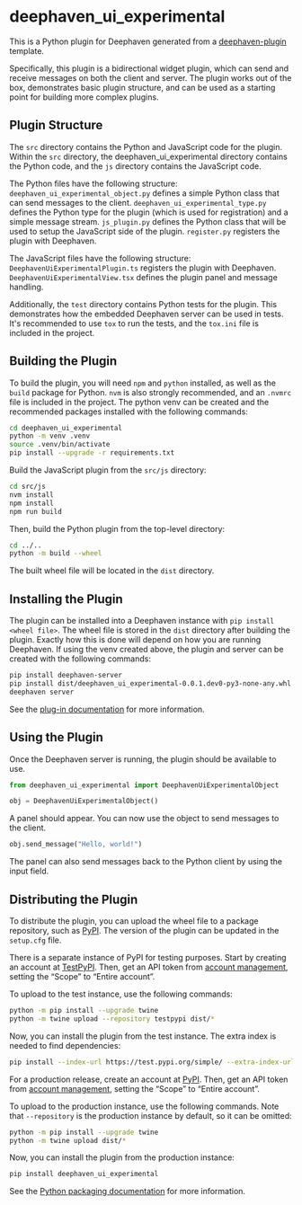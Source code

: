 # deephaven_ui_experimental

This is a Python plugin for Deephaven generated from a [deephaven-plugin](https://github.com/deephaven/deephaven-plugins) template.

Specifically, this plugin is a bidirectional widget plugin, which can send and receive messages on both the client and server.
The plugin works out of the box, demonstrates basic plugin structure, and can be used as a starting point for building more complex plugins.

## Plugin Structure

The `src` directory contains the Python and JavaScript code for the plugin.
Within the `src` directory, the deephaven_ui_experimental directory contains the Python code, and the `js` directory contains the JavaScript code.

The Python files have the following structure:
`deephaven_ui_experimental_object.py` defines a simple Python class that can send messages to the client.
`deephaven_ui_experimental_type.py` defines the Python type for the plugin (which is used for registration) and a simple message stream.
`js_plugin.py` defines the Python class that will be used to setup the JavaScript side of the plugin.
`register.py` registers the plugin with Deephaven.

The JavaScript files have the following structure:
`DeephavenUiExperimentalPlugin.ts` registers the plugin with Deephaven.
`DeephavenUiExperimentalView.tsx` defines the plugin panel and message handling.

Additionally, the `test` directory contains Python tests for the plugin. This demonstrates how the embedded Deephaven server can be used in tests.
It's recommended to use `tox` to run the tests, and the `tox.ini` file is included in the project.

## Building the Plugin

To build the plugin, you will need `npm` and `python` installed, as well as the `build` package for Python.
`nvm` is also strongly recommended, and an `.nvmrc` file is included in the project.
The python venv can be created and the recommended packages installed with the following commands:

```sh
cd deephaven_ui_experimental
python -m venv .venv
source .venv/bin/activate
pip install --upgrade -r requirements.txt
```

Build the JavaScript plugin from the `src/js` directory:

```sh
cd src/js
nvm install
npm install
npm run build
```

Then, build the Python plugin from the top-level directory:

```sh
cd ../..
python -m build --wheel
```

The built wheel file will be located in the `dist` directory.

## Installing the Plugin

The plugin can be installed into a Deephaven instance with `pip install <wheel file>`.
The wheel file is stored in the `dist` directory after building the plugin.
Exactly how this is done will depend on how you are running Deephaven.
If using the venv created above, the plugin and server can be created with the following commands:

```sh
pip install deephaven-server
pip install dist/deephaven_ui_experimental-0.0.1.dev0-py3-none-any.whl --force-reinstall
deephaven server
```

See the [plug-in documentation](https://deephaven.io/core/docs/how-to-guides/use-plugins/) for more information.

## Using the Plugin

Once the Deephaven server is running, the plugin should be available to use.

```python
from deephaven_ui_experimental import DeephavenUiExperimentalObject

obj = DeephavenUiExperimentalObject()
```

A panel should appear. You can now use the object to send messages to the client.

```python
obj.send_message("Hello, world!")
```

The panel can also send messages back to the Python client by using the input field.

## Distributing the Plugin

To distribute the plugin, you can upload the wheel file to a package repository, such as [PyPI](https://pypi.org/).
The version of the plugin can be updated in the `setup.cfg` file.

There is a separate instance of PyPI for testing purposes.
Start by creating an account at [TestPyPI](https://test.pypi.org/account/register/).
Then, get an API token from [account management](https://test.pypi.org/manage/account/#api-tokens), setting the “Scope” to “Entire account”.

To upload to the test instance, use the following commands:

```sh
python -m pip install --upgrade twine
python -m twine upload --repository testpypi dist/*
```

Now, you can install the plugin from the test instance. The extra index is needed to find dependencies:

```sh
pip install --index-url https://test.pypi.org/simple/ --extra-index-url https://pypi.org/simple/ deephaven_ui_experimental
```

For a production release, create an account at [PyPI](https://pypi.org/account/register/).
Then, get an API token from [account management](https://pypi.org/manage/account/#api-tokens), setting the “Scope” to “Entire account”.

To upload to the production instance, use the following commands.
Note that `--repository` is the production instance by default, so it can be omitted:

```sh
python -m pip install --upgrade twine
python -m twine upload dist/*
```

Now, you can install the plugin from the production instance:

```sh
pip install deephaven_ui_experimental
```

See the [Python packaging documentation](https://packaging.python.org/en/latest/tutorials/packaging-projects/#uploading-the-distribution-archives) for more information.
